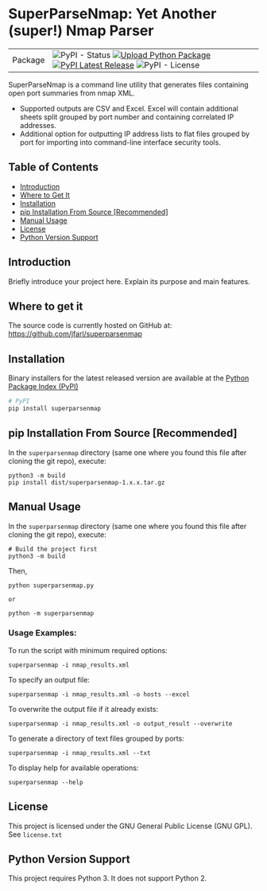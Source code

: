 # SuperParseNmap: Yet Another (super!) Nmap Parser

|   |  |
| ------------- | ------------- |
| Package  | ![PyPI - Status](https://img.shields.io/pypi/status/superparsenmap) [![Upload Python Package](https://github.com/jfarl/superparsenmap/actions/workflows/python-publish.yml/badge.svg)](https://github.com/jfarl/superparsenmap/actions/workflows/python-publish.yml) [![PyPI Latest Release](https://img.shields.io/pypi/v/superparsenmap.svg)](https://pypi.org/project/superparsenmap/) ![PyPI - License](https://img.shields.io/pypi/l/superparsenmap) |

SuperParseNmap is a command line utility that generates files containing open port summaries from nmap XML.
- Supported outputs are CSV and Excel. Excel will contain additional sheets split grouped by port number and containing correlated IP addresses.
- Additional option for outputting IP address lists to flat files grouped by port for importing into command-line interface security tools.

## Table of Contents

- [Introduction](#introduction)
- [Where to Get It](#where-to-get-it)
- [Installation](#installation)
- [pip Installation From Source [Recommended]](#pip-installation-from-source-[Recommended])
- [Manual Usage](#manual-usage)
- [License](#license)
- [Python Version Support](#python-version-support)

## Introduction

Briefly introduce your project here. Explain its purpose and main features.

## Where to get it
The source code is currently hosted on GitHub at:
https://github.com/jfarl/superparsenmap

## Installation

Binary installers for the latest released version are available at the [Python
Package Index (PyPI)](https://pypi.org/project/Superparsenmap)

```bash
# PyPI
pip install superparsenmap
```

## pip Installation From Source [Recommended]
In the `superparsenmap` directory (same one where you found this file after
cloning the git repo), execute:

	python3 -m build
	pip install dist/superparsenmap-1.x.x.tar.gz

## Manual Usage

In the `superparsenmap` directory (same one where you found this file after
cloning the git repo), execute:

	# Build the project first
	python3 -m build
 
Then,

	python superparsenmap.py

	or

	python -m superparsenmap

### Usage Examples:

To run the script with minimum required options:
	
	superparsenmap -i nmap_results.xml

To specify an output file:

	superparsenmap -i nmap_results.xml -o hosts --excel

To overwrite the output file if it already exists:

	superparsenmap -i nmap_results.xml -o output_result --overwrite

To generate a directory of text files grouped by ports:

	superparsenmap -i nmap_results.xml --txt

To display help for available operations:

	superparsenmap --help

## License

This project is licensed under the GNU General Public License (GNU GPL). See ``license.txt``

## Python Version Support
This project requires Python 3. It does not support Python 2.
